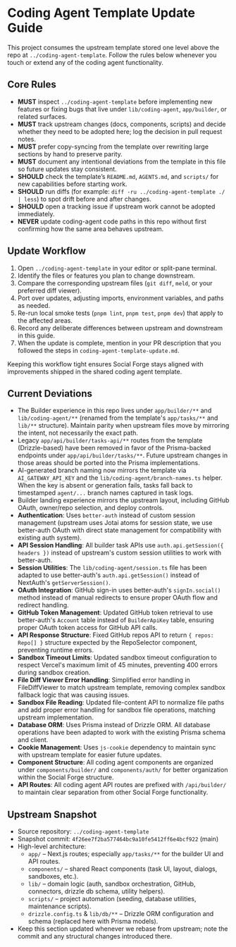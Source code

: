 # Coding Agent Template Update Guide

This project consumes the upstream template stored one level above the repo at `../coding-agent-template`. Follow the rules below whenever you touch or extend any of the coding agent functionality.

## Core Rules

- **MUST** inspect `../coding-agent-template` before implementing new features or fixing bugs that live under `lib/coding-agent`, `app/builder`, or related surfaces.
- **MUST** track upstream changes (docs, components, scripts) and decide whether they need to be adopted here; log the decision in pull request notes.
- **MUST** prefer copy-syncing from the template over rewriting large sections by hand to preserve parity.
- **MUST** document any intentional deviations from the template in this file so future updates stay consistent.
- **SHOULD** check the template’s `README.md`, `AGENTS.md`, and `scripts/` for new capabilities before starting work.
- **SHOULD** run diffs (for example: `diff -ru ../coding-agent-template ./ | less`) to spot drift before and after changes.
- **SHOULD** open a tracking issue if upstream work cannot be adopted immediately.
- **NEVER** update coding-agent code paths in this repo without first confirming how the same area behaves upstream.

## Update Workflow

1. Open `../coding-agent-template` in your editor or split-pane terminal.
2. Identify the files or features you plan to change downstream.
3. Compare the corresponding upstream files (`git diff`, `meld`, or your preferred diff viewer).
4. Port over updates, adjusting imports, environment variables, and paths as needed.
5. Re-run local smoke tests (`pnpm lint`, `pnpm test`, `pnpm dev`) that apply to the affected areas.
6. Record any deliberate differences between upstream and downstream in this guide.
7. When the update is complete, mention in your PR description that you followed the steps in `coding-agent-template-update.md`.

Keeping this workflow tight ensures Social Forge stays aligned with improvements shipped in the shared coding agent template.

## Current Deviations

- The Builder experience in this repo lives under `app/builder/**` and `lib/coding-agent/**` (renamed from the template's `app/tasks/**` and `lib/**` structure). Maintain parity when upstream files move by mirroring the intent, not necessarily the exact path.
- Legacy `app/api/builder/tasks-api/**` routes from the template (Drizzle-based) have been removed in favor of the Prisma-backed endpoints under `app/api/builder/tasks/**`. Future upstream changes in those areas should be ported into the Prisma implementations.
- AI-generated branch naming now mirrors the template via `AI_GATEWAY_API_KEY` and the `lib/coding-agent/branch-names.ts` helper. When the key is absent or generation fails, tasks fall back to timestamped `agent/...` branch names captured in task logs.
- Builder landing experience mirrors the upstream layout, including GitHub OAuth, owner/repo selection, and deploy controls.
- **Authentication**: Uses `better-auth` instead of custom session management (upstream uses Jotai atoms for session state, we use better-auth OAuth with direct state management for compatibility with existing auth system).
- **API Session Handling**: All builder task APIs use `auth.api.getSession({ headers })` instead of upstream's custom session utilities to work with better-auth.
- **Session Utilities**: The `lib/coding-agent/session.ts` file has been adapted to use better-auth's `auth.api.getSession()` instead of NextAuth's `getServerSession()`.
- **OAuth Integration**: GitHub sign-in uses better-auth's `signIn.social()` method instead of manual redirects to ensure proper OAuth flow and redirect handling.
- **GitHub Token Management**: Updated GitHub token retrieval to use better-auth's `Account` table instead of `BuilderApiKey` table, ensuring proper OAuth token access for GitHub API calls.
- **API Response Structure**: Fixed GitHub repos API to return `{ repos: Repo[] }` structure expected by the RepoSelector component, preventing runtime errors.
- **Sandbox Timeout Limits**: Updated sandbox timeout configuration to respect Vercel's maximum limit of 45 minutes, preventing 400 errors during sandbox creation.
- **File Diff Viewer Error Handling**: Simplified error handling in FileDiffViewer to match upstream template, removing complex sandbox fallback logic that was causing issues.
- **Sandbox File Reading**: Updated file-content API to normalize file paths and add proper error handling for sandbox file operations, matching upstream implementation.
- **Database ORM**: Uses Prisma instead of Drizzle ORM. All database operations have been adapted to work with the existing Prisma schema and client.
- **Cookie Management**: Uses `js-cookie` dependency to maintain sync with upstream template for easier future updates.
- **Component Structure**: All coding agent components are organized under `components/builder/` and `components/auth/` for better organization within the Social Forge structure.
- **API Routes**: All coding agent API routes are prefixed with `/api/builder/` to maintain clear separation from other Social Forge functionality.

## Upstream Snapshot

- Source repository: `../coding-agent-template`
- Snapshot commit: `4f26ee7f2ba577464bc9a10fe5412ff6e4bcf922` (main)
- High-level architecture:
  - `app/` – Next.js routes; especially `app/tasks/**` for the builder UI and API routes.
  - `components/` – shared React components (task UI, layout, dialogs, sandboxes, etc.).
  - `lib/` – domain logic (auth, sandbox orchestration, GitHub, connectors, drizzle db schema, utility helpers).
  - `scripts/` – project automation (seeding, database utilities, maintenance scripts).
  - `drizzle.config.ts` & `lib/db/**` – Drizzle ORM configuration and schema (replaced here with Prisma models).
- Keep this section updated whenever we rebase from upstream; note the commit and any structural changes introduced there.
